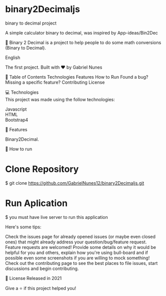 # binary2Decimaljs
binary to decimal project


A simple calculator binary to decimal, was inspired by App-ideas/Bin2Dec

🚀 Binary 2 Decimal is a project to help people to do some math conversions (Binary to Decimal).

English 

The first project. Built with ❤︎ by Gabriel Nunes

📌 Table of Contents
Technologies
Features
How to Run
Found a bug? Missing a specific feature?
Contributing
License

💻 Technologies <br/>
This project was made using the follow technologies:

Javascript <br/>
HTML <br/>
Bootstrap4 <br/>

🚀 Features <br/>

Binary2Decimal. <br/>


👷 How to run <br/>
# Clone Repository <br/>
$ git clone https://github.com/GabrielNunes12/binary2Decimaljs.git

# Run Aplication <br/>
$ you must have live server to run this application <br/>


Here's some tips:

Check the issues page for already opened issues (or maybe even closed ones) that might already address your question/bug/feature request.
Feature requests are welcomed! Provide some details on why it would be helpful for you and others, explain how you're using bull-board and if possible even some screenshots if you are willing to mock something!
Check out the contributing page to see the best places to file issues, start discussions and begin contributing.

📕 License
Released in 2021

Give a ⭐️ if this project helped you!
